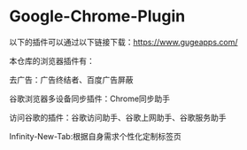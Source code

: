 # Google-Chrome-Plugin

以下的插件可以通过以下链接下载：https://www.gugeapps.com/

本仓库的浏览器插件有：

去广告：广告终结者、百度广告屏蔽

谷歌浏览器多设备同步插件：Chrome同步助手

访问谷歌的插件：谷歌访问助手、谷歌上网助手、谷歌服务助手

Infinity-New-Tab:根据自身需求个性化定制标签页
